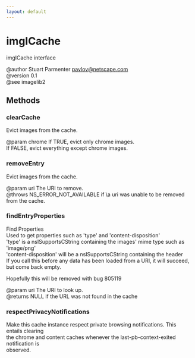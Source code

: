 ```yaml
---
layout: default
---
```


# imgICache #
  
imgICache interface  
  
@author Stuart Parmenter <pavlov@netscape.com>  
@version 0.1  
@see imagelib2  
  

## Methods ##

### clearCache ###
  
Evict images from the cache.  
  
@param chrome If TRUE,  evict only chrome images.  
              If FALSE, evict everything except chrome images.  
  

### removeEntry ###
  
Evict images from the cache.  
  
@param uri The URI to remove.  
@throws NS_ERROR_NOT_AVAILABLE if \a uri was unable to be removed from the cache.  
  

### findEntryProperties ###
  
Find Properties  
Used to get properties such as 'type' and 'content-disposition'  
'type' is a nsISupportsCString containing the images' mime type such as 'image/png'  
'content-disposition' will be a nsISupportsCString containing the header  
If you call this before any data has been loaded from a URI, it will succeed,  
but come back empty.  
  
Hopefully this will be removed with bug 805119  
  
@param uri The URI to look up.  
@returns NULL if the URL was not found in the cache  
  

### respectPrivacyNotifications ###
  
Make this cache instance respect private browsing notifications. This entails clearing  
the chrome and content caches whenever the last-pb-context-exited notification is  
observed.  
  
